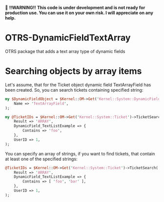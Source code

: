 :construction_worker: **!!WARNING!!** **This code is under development and is not ready for production use. You can use it on your own risk. I will appreciate on any help.**

# OTRS-DynamicFieldTextArray
OTRS package that adds a text array type of dynamic fields

# Searching objects by array items

Let's assume, that for the Ticket object dynamic field TextArrayField has been created. So, you can search tickets containing specified string:

```perl
my $DynamicFieldObject = $Kernel::OM->Get('Kernel::System::DynamicField')->DynamicFieldGet(
    Name => 'TextArrayField',
);

my @TicketIDs = $Kernel::OM->Get('Kernel::System::Ticket')->TicketSearch(
    Result => 'ARRAY',
    DynamicField_TextListExample => {
        Contains => 'foo',
    },
    UserID => 1,
);
```

You can specify an array of strings, if you want to find tickets, that contain at least one of the specified strings:

```perl
@TicketIDs = $Kernel::OM->Get('Kernel::System::Ticket')->TicketSearch(
    Result => 'ARRAY',
    DynamicField_TextListExample => {
        Contains => [ 'foo', 'bar' ],
    },
    UserID => 1,
);
```
